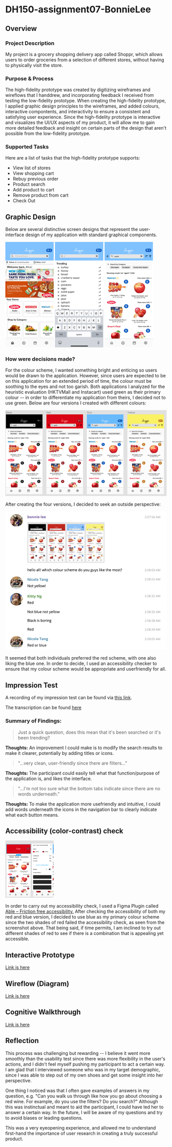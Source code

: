 # DH150-assignment07-BonnieLee

## Overview

### Project Description
My project is a grocery shopping delivery app called Shoppr, which allows users to order groceries from a selection of different stores, without having to physically visit the store. 

### Purpose & Process
The high-fidelity prototype was created by digitizing wireframes and wireflows that I handdrew, and incorporating feedback I received from testing the low-fidelity prototype. When creating the high-fidelity prototype, I applied graphic design principles to the wireframes, and added colours, interactive compontents, and interactivity to ensure a consistent and satisfying user experience. Since the high-fidelity prototype is interactive and visualizes the UI/UX aspects of my product, it will allow me to gain more detailed feedback and insight on certain parts of the design that aren't possible from the low-fidelity prototype.

### Supported Tasks 
Here are a list of tasks that the high-fidelity prototype supports:
* View list of stores
* View shopping cart
* Rebuy previous order
* Product search
* Add product to cart
* Remove product from cart
* Check Out

## Graphic Design

Below are several distinctive screen designs that represent the user-interface design of my application with standard graphical components.

<img src="./[Dh 150] Home.png" width="30%" height="30%"> <img src="./[DH 150] Search.png" width="30%" height="30%"> <img src="./[DH 150] Search Results.png" width="30%" height="30%">

### How were decisions made?
For the colour scheme, I wanted something bright and enticing so users would be drawn to the application. However, since users are expected to be on this application for an extended period of time, the colour must be soothing to the eyes and not too garish. Both applications I analyzed for the heuristic evaluation (HKTVMall and Instacart) used green as their primary colour -- in order to differentiate my application from theirs, I decided not to use green. Below are four versions I created with different colours:

<img src="./[DH 150] Colour Schemes.png">

After creating the four versions, I decided to seek an outside perspective:

<img src="./[DH 150] Colour Scheme Choices.png">

It seemed that both individuals preferred the red scheme, with one also liking the blue one. In order to decide, I used an accessibility checker to ensure that my colour scheme would be appropriate and userfriendly for all. 

## Impression Test
A recording of my impression test can be found via [this link](https://ucla.zoom.us/rec/share/FX4nrKDGZLgw9HKdIQ8qdstnCoYvijj5PFMT14YM5lNIzzxjb0eZ0Cg8nQenkr2N.nLYpfTeXemBUdqEJ?startTime=1606240971000). 

The transcription can be found [here](https://docs.google.com/document/d/1XaIIcZ6kcg-XywOLD3EVHrA_fkklx40n1Hq9z8iDUFw/edit?usp=sharing)

### Summary of Findings:
> Just a quick question, does this mean that it's been searched or it's been trending?

**Thoughts:** An improvement I could make is to modify the search results to make it clearer, potentially by adding titles or icons.

> "...very clean, user-friendly since there are filters..."

**Thoughts:** The participant could easily tell what that function/purpose of the application is, and likes the interface.

>"...I'm not too sure what the bottom tabs indicate since there are no words underneath."

**Thoughts:** To make the application more usefriendly and intuitive, I could add words underneath the icons in the navigation bar to clearly indicate what each button means.

## Accessibility (color-contrast) check
<img src="./[DH 150] Accessibility:Red.png" width="30%" height="30%"> 

In order to carry out my accessibility check, I used a Figma Plugin called [Able – Friction free accessibility.](https://www.figma.com/community/plugin/734693888346260052/Able-%E2%80%93-Friction-free-accessibility) After checking the accessibility of both my red and blue version, I decided to use blue as my primary colour scheme since the two shades of red failed the accessibility check, as seen from the screenshot above. That being said, if time permits, I am inclined to try out different shades of red to see if there is a combination that is appealing yet accessible.

## Interactive Prototype
[Link is here](https://www.figma.com/file/ZAVK4rpta9kUjnSUQ9XDAq/HighFi-Prototype?node-id=0%3A1)
## Wireflow (Diagram)
[Link is here](https://www.figma.com/file/ZAVK4rpta9kUjnSUQ9XDAq/HighFi-Prototype?node-id=0%3A1)

## Cognitive Walkthrough
[Link is here](https://docs.google.com/document/d/1-h-uXEGmAlBx4spui_FzYVsvYnh1TGwMNJa8MMHoEHc/edit)

## Reflection
This process was challenging but rewarding -- I believe it went more smoothly than the usability test since there was more flexibility in the user's actions, and I didn't feel myself pushing my participant to act a certain way. I am glad that I interviewed someone who was in my target demographic, since I was able to step out of my own shoes and get some insight into her perspective.

One thing I noticed was that I often gave examples of answers in my question, e.g. "Can you walk us through like how you go about choosing a red wine. For example, do you use the filters? Do you search?" Although this was instinctual and meant to aid the participant, I could have led her to answer a certain way. In the future, I will be aware of my questions and try to avoid biases or leading questions.

This was a very eyeopening experience, and allowed me to understand first-hand the importance of user research in creating a truly successful product.
